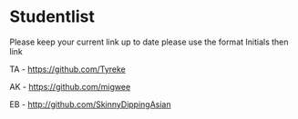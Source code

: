 Studentlist
===========

Please keep your current link up to date
please use the format Initials then link

TA - https://github.com/Tyreke

AK - https://github.com/migwee

EB - http://github.com/SkinnyDippingAsian
